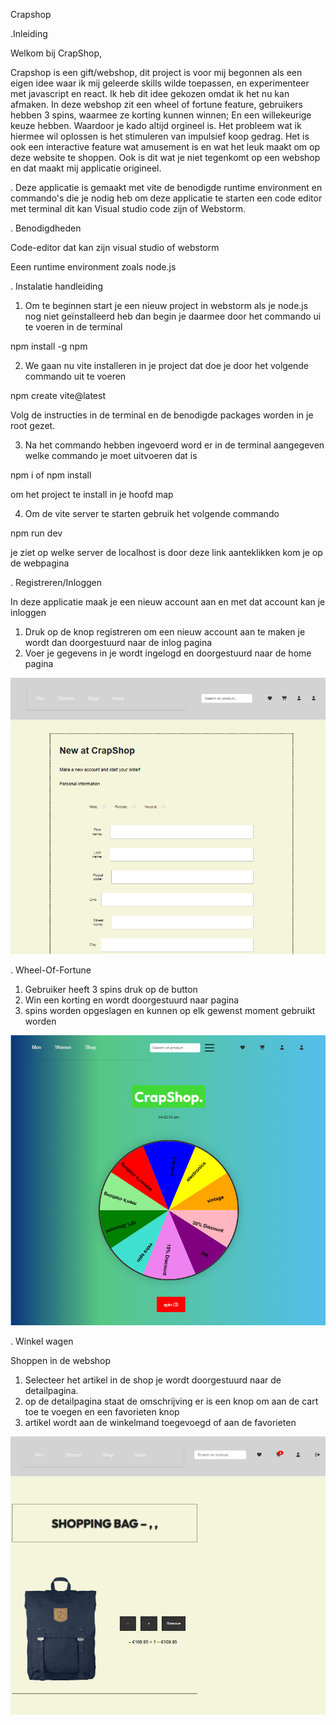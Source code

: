 Crapshop


.Inleiding 

 Welkom bij CrapShop,
 
Crapshop is een gift/webshop, dit project is voor mij begonnen als een eigen idee waar ik mij geleerde skills wilde toepassen, en 
experimenteer met javascript en react. Ik heb dit idee gekozen omdat ik het nu kan afmaken. 
In deze webshop zit een wheel of fortune feature, gebruikers hebben 3 spins, waarmee ze korting kunnen winnen; En een willekeurige keuze hebben.
Waardoor je kado altijd orgineel is. Het probleem wat ik hiermee wil oplossen is het stimuleren van impulsief koop gedrag. Het is ook een interactive feature wat amusement is
en wat het leuk maakt om op deze website te shoppen. Ook is dit wat je niet tegenkomt op een webshop en dat maakt mij applicatie origineel.


. Deze applicatie is gemaakt met vite de benodigde runtime environment en commando's die je nodig heb om deze applicatie te starten
een code editor met terminal dit kan Visual studio code zijn of Webstorm.

. Benodigdheden

Code-editor dat kan zijn visual studio of webstorm 

Eeen runtime environment zoals node.js 


. Instalatie handleiding 

1. Om te beginnen start je een nieuw project in webstorm als je node.js nog niet geïnstalleerd heb dan begin je daarmee door het commando ui te voeren in de terminal

npm install -g npm

2. We gaan nu vite installeren in je project dat doe je door het volgende commando uit te voeren

npm create vite@latest

Volg de instructies in de terminal en de benodigde packages worden in je root gezet.

3. Na het commando hebben ingevoerd word er in de terminal aangegeven welke commando je moet uitvoeren dat is

npm i of npm install 

om het project te install in je hoofd map 

4. Om de vite server te starten gebruik het volgende commando 

npm run dev 

je ziet op welke server de localhost is door deze link aanteklikken kom je op de webpagina


. Registreren/Inloggen 

In deze applicatie maak je een nieuw account aan en met dat account kan je inloggen

1. Druk op de knop registreren om een nieuw account aan te maken je wordt dan doorgestuurd naar de inlog pagina
2. Voer je gegevens in je wordt ingelogd en doorgestuurd naar de home pagina 

![Home Page](assets/images/img.png)


. Wheel-Of-Fortune

1. Gebruiker heeft 3 spins druk op de button
2. Win een korting en wordt doorgestuurd naar pagina
3. spins worden opgeslagen en kunnen op elk gewenst moment gebruikt worden 

![Wheel Feature](assets/images/img_1.png)

. Winkel wagen

Shoppen in de webshop

1. Selecteer het artikel in de shop je wordt doorgestuurd naar de detailpagina.
2. op de detailpagina staat de omschrijving er is een knop om aan de cart toe te voegen en een favorieten knop
3. artikel wordt aan de winkelmand toegevoegd of aan de favorieten

![Cart](assets/images/img_2.png)





